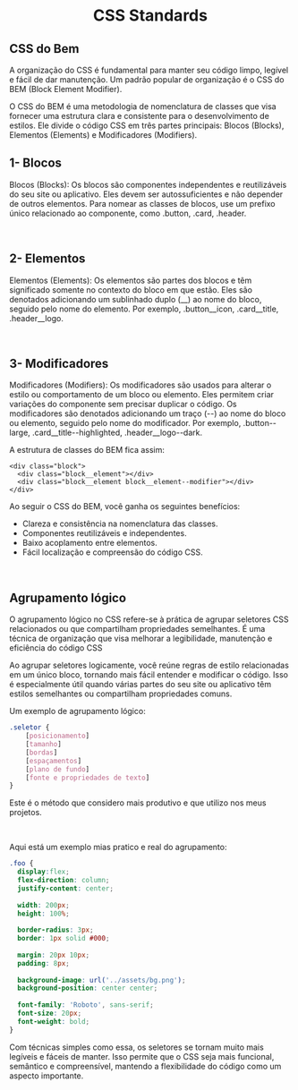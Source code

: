 <h1 align="center">
  <strong>CSS Standards</strong> 
</h1>

## **CSS do Bem**

A organização do CSS é fundamental para manter seu código limpo, legível e fácil de dar manutenção. Um padrão popular de organização é o CSS do BEM (Block Element Modifier).
</br>

O CSS do BEM é uma metodologia de nomenclatura de classes que visa fornecer uma estrutura clara e consistente para o desenvolvimento de estilos. Ele divide o código CSS em três partes principais: Blocos (Blocks), Elementos (Elements) e Modificadores (Modifiers).
</br>

## **1- Blocos**
    
Blocos (Blocks): Os blocos são componentes independentes e reutilizáveis do seu site ou aplicativo. Eles devem ser autossuficientes e não depender de outros elementos. Para nomear as classes de blocos, use um prefixo único relacionado ao componente, como .button, .card, .header.

</br>

## **2- Elementos**

Elementos (Elements): Os elementos são partes dos blocos e têm significado somente no contexto do bloco em que estão. Eles são denotados adicionando um sublinhado duplo (__) ao nome do bloco, seguido pelo nome do elemento. Por exemplo, .button__icon, .card__title, .header__logo.

</br>

## **3- Modificadores** 

Modificadores (Modifiers): Os modificadores são usados para alterar o estilo ou comportamento de um bloco ou elemento. Eles permitem criar variações do componente sem precisar duplicar o código. Os modificadores são denotados adicionando um traço (--) ao nome do bloco ou elemento, seguido pelo nome do modificador. Por exemplo, .button--large, .card__title--highlighted, .header__logo--dark.
</br>

A estrutura de classes do BEM fica assim:

````
<div class="block">
  <div class="block__element"></div>
  <div class="block__element block__element--modifier"></div>
</div>
````

Ao seguir o CSS do BEM, você ganha os seguintes benefícios:
</br>

- Clareza e consistência na nomenclatura das classes.
- Componentes reutilizáveis e independentes.
- Baixo acoplamento entre elementos.
- Fácil localização e compreensão do código CSS.

</br>

## **Agrupamento lógico**

O agrupamento lógico no CSS refere-se à prática de agrupar seletores CSS relacionados ou que compartilham propriedades semelhantes. É uma técnica de organização que visa melhorar a legibilidade, manutenção e eficiência do código CSS
</br>

Ao agrupar seletores logicamente, você reúne regras de estilo relacionadas em um único bloco, tornando mais fácil entender e modificar o código. Isso é especialmente útil quando várias partes do seu site ou aplicativo têm estilos semelhantes ou compartilham propriedades comuns.

Um exemplo de agrupamento lógico:

```css
.seletor {
    [posicionamento]
    [tamanho]
    [bordas]
    [espaçamentos]
    [plano de fundo]
    [fonte e propriedades de texto]
}
```

Este é o método que considero mais produtivo e que utilizo nos meus projetos.

</br>

Aqui está um exemplo mias pratico e real do agrupamento:

```css
.foo {
  display:flex;
  flex-direction: column;
  justify-content: center;
  
  width: 200px;
  height: 100%;
  
  border-radius: 3px;
  border: 1px solid #000;
  
  margin: 20px 10px;
  padding: 8px;
  
  background-image: url('../assets/bg.png');
  background-position: center center;
  
  font-family: 'Roboto', sans-serif;
  font-size: 20px;
  font-weight: bold;
}
```
Com técnicas simples como essa, os seletores se tornam muito mais legíveis e fáceis de manter. Isso permite que o CSS seja mais funcional, semântico e compreensível, mantendo a flexibilidade do código como um aspecto importante.